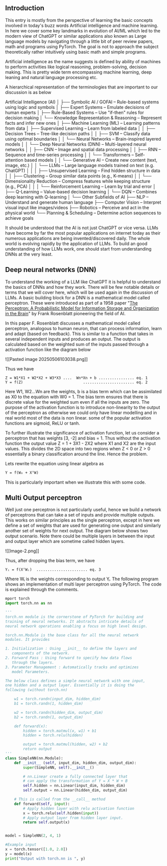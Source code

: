 Introduction
--

This entry is mostly from the perspective of learning the basic concepts involved in today's buzz words Artificial intelligence and machine learning. In here we cover some key landmarks in evolution of AI/ML which led to the modern view of ChatGPT or similar applications also known as Large language models by navigating through a little bit of peer review papers, math and programs using PyTorch. The goal is not to approach the subject theoretically rather intuitively using basic math and simple programs.

Artificial intelligence as the name suggests is defined by ability of machines to perform activities like logical reasoning, problem-solving, decision making. This is pretty wide term encompassing machine learning, deep leaning and natural language processing etc.

A hierarchical representation of the terminologies that are important to our discussion is as below

Artificial Intelligence (AI)
│
├── Symbolic AI / GOFAI – Rule-based systems using logic and symbols
│   ├── Expert Systems – Emulate decisions of human experts
│   ├── Rule-Based Systems – Use "if-then" rules for decision making
│   └── Knowledge Representation & Reasoning – Represent facts and infer new ones
│
├── Machine Learning (ML) – Learning patterns from data
│   ├── Supervised Learning – Learn from labeled data
│   │   ├── Decision Trees – Tree-like decision paths
│   │   ├── SVM – Classify data using optimal boundaries
│   │   └── Neural Networks – Brain-inspired layered models
│   │       └── Deep Neural Networks (DNN) – Multi-layered neural networks
│   │           ├── CNN – Image and spatial data processing
│   │           ├── RNN – Sequence and time-series processing
│   │           └── Transformers – Self-attention based models
│   │               └── Generative AI – Create new content (text, image, etc.)
│   │                   └── LLMs – Large language models trained on text (e.g. ChatGPT)
│   │
│   ├── Unsupervised Learning – Find hidden structure in data
│   │   ├── Clustering – Group similar data points (e.g., K-means)
│   │   └── Dimensionality Reduction – Compress features while keeping structure (e.g., PCA)
│   │
│   └── Reinforcement Learning – Learn by trial and error
│       ├── Q-Learning – Value-based decision learning
│       └── DQN – Combines deep learning with Q-learning
│
└── Other Subfields of AI
    ├── NLP – Understand and generate human language
    ├── Computer Vision – Interpret visual input like images/videos
    ├── Robotics – Perceive and act in the physical world
    └── Planning & Scheduling – Determine action sequences to achieve goals


It should be understood that the AI is not just ChatGPT or vice versa.  LLMs have become by far the most popular applications on internet today as their numerous applications are being invented/discovered daily. The whole world is evolving rapidly by the application of LLMs. To build an good understanding of how LLMs work, one should start from understanding DNNs at the very least.

Deep neural networks (DNN)
---

To understand the working of a LLM like ChatGPT it is helpful to understand the basics of DNNs and how they work. There will be few notable details or terms that we will cover here, which will be used again in the discussion of LLMs. A basic building block for a DNN is a mathematical model called perceptron. These were introduced as part of a 1958 paper "[The Perceptron: A Probabilistic Model for Information Storage and Organization in the Brain]( https://www.ling.upenn.edu/courses/cogs501/Rosenblatt1958.pdf)" by Frank Rosenblatt pioneering the field of AI.

In this paper F. Rosenblatt discusses a mathematical model called perceptron, analogous to human neuron, that can process information, learn and adapt (based on feedback). This is similar to a function that takes in several independent inputs and produces an output. The output is calculated based on the weighted sum of the inputs passed through a activation function like the diagram below

![[Pasted image 20250506103038.png]]

Thus we have

```
Z = W1*X1 + W2*X2 + W3*X3 ....  Wn*Xn + b ................ eq. 1
Y = f(Z)                           ....................... eq. 2
```

Here W1, W2...Wn are the weights, b is a bias term which can be assimilated as X0 to the equation with W0 = 1. The bias term ensures that there is discrete value for the weighted sum even if all the inputs are zero. The purpose of the activation function is to introduce non-linearity to the output of the perceptron as otherwise we could only have linear modelling and in real world most of the data is non linear. some of the popular activation functions are sigmoid, ReLU or tanh.

To further illustrate the significance of activation function, let us consider a perceptron that has weights [3, -2] and bias = 1. Thus without the activation function the output value Z = 1 + 3X1 - 2X2 where X1 and X2 are the input values. This divides the 2D space into two regions when Z < 0 or Z > 0 essentially a binary classification around the line. Hence the problem.

Lets rewrite the equation using linear algebra as 
```markdown
Y = f(W₀ + XᵀW)
```

This is particularly important when we  illustrate this with some code.

Multi Output perceptron
---
Well just one perceptron is not particularly useful, hence we build a network of perceptrons that can take a set of inputs and provide multiple outputs. This works on similar principles as the single perceptron, except in here we define a set of weights that are used for generating one output and similarly another set of weights for next output. The diagram below shows two output scenario. Note there could be multiple layers in between the input and output layer which are sometime called hidden layers. 

![[Image-2.png]]

Thus, after dropping the bias term, we have

```
Yᵢ = f(XᵀWᵢ)  ....................... eq. 3
```

Where Wᵢ is the weights corresponding to output Yᵢ. The following program shows an implementation of multi layer perceptron using PyTorch. The code is explained through the comments.

```python
mport torch
import torch.nn as nn

'''
torch.nn module is the cornerstone of PyTorch for building and
training of neural networks. It abstracts intricate details of
neural network operations enabling a focus on high level design.

torch.nn.Module is the base class for all the neural network
modules. It provides

1. Initialization : Using __init__ to define the layers and
   components of the network.
2. Forward Pass : Using forward to specify how data flows
   through the layers.
3. Parameter Management : Automatically tracks and optimizes
   model Parameters.

The below class defines a simple neural network with one input,
one hidden and a output layer. Essentially it is doing the
following (without torch.nn)

    w1 = torch.randn(input_dim, hidden_dim)
    b1 = torch.randn(1, hidden_dim)

    w2 = torch.randn(hidden_dim, output_dim)
    b2 = torch.randn(1, output_dim)

    def forward(x):
        hidden = torch.matmul(x, w1) + b1
        hidden = torch.relu(hidden)

        output = torch.matmul(hidden, w2) + b2
        return output
'''
class SimpleNN(nn.Module):
    def __init__ (self, input_dim, hidden_dim, output_dim):
        super(SimpleNN, self).__init__()

        # nn.Linear create a fully connected layer that
        # can apply the transformation of Y = X * W + B
        self.hidden = nn.Linear(input_dim, hidden_dim)
        self.output = nn.Linear(hidden_dim, output_dim)

    # This is called from the __call__ method
    def forward(self, input):
        # Apply hidden layer with relu activation function
        x = torch.relu(self.hidden(input))
        # Apply output layer from hidden layer input.
        return self.output(x)


model = SimpleNN(2, 4, 1)

#Example input
x = torch.tensor([1.0, 2.0])
y = model(x)
print("Output with torch.nn is ", y)
```